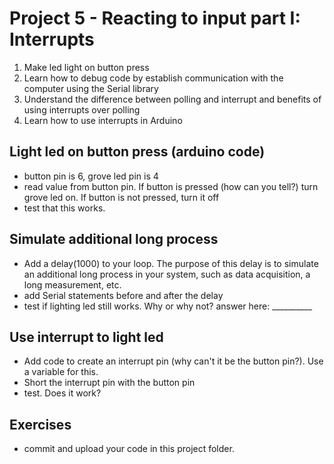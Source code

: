 # Project 5 - Reacting to input part I: Interrupts

1. Make led light on button press
2. Learn how to debug code by establish communication with the computer using the Serial library
3. Understand the difference between polling and interrupt and benefits of using interrupts over polling
4. Learn how to use interrupts in Arduino

## Light led on button press (arduino code)
 - button pin is 6, grove led pin is 4
 - read value from button pin. If button is pressed (how can you tell?) turn grove led on. If button is not pressed, turn it off
 - test that this works.

## Simulate additional long process
- Add a delay(1000) to your loop. The purpose of this delay is to simulate an additional long process in your system, such as data acquisition, a long measurement, etc.
- add Serial statements before and after the delay
- test if lighting led still works. Why or why not?
answer here: __________

## Use interrupt to light led
- Add code to create an interrupt pin (why can't it be the button pin?). Use a variable for this.
- Short the interrupt pin with the button pin
- test. Does it work?

## Exercises
 - commit and upload your code in this project folder.

